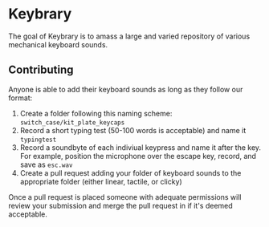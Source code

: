 # Keybrary
The goal of Keybrary is to amass a large and varied repository of various mechanical keyboard sounds.

## Contributing
Anyone is able to add their keyboard sounds as long as they follow our format:

1. Create a folder following this naming scheme: `switch_case/kit_plate_keycaps`
2. Record a short typing test (50-100 words is acceptable) and name it `typingtest`
3. Record a soundbyte of each indiviual keypress and name it after the key. For example, position the microphone over the escape key, record, and save as `esc.wav`
4. Create a pull request adding your folder of keyboard sounds to the appropriate folder (either linear, tactile, or clicky)

Once a pull request is placed someone with adequate permissions will review your submission and merge the pull request in if it's deemed acceptable.
